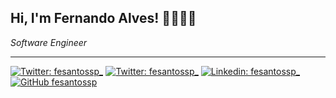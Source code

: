 ## Hi, I'm Fernando Alves! 👋👨🏻‍💻


_Software Engineer_


--- 

[![Twitter: fesantossp_](https://img.shields.io/twitter/follow/fesantossp_?style=social)](https://twitter.com/fernandoadms)
[![Twitter: fesantossp_](https://img.shields.io/instagram/follow/fernandoadms_?style=social)](https://instagram.com/fernandoadms)
[![Linkedin: fesantossp_](https://img.shields.io/badge/-fesantossp-blue?style=flat-square&logo=Linkedin&logoColor=white&link=https://www.linkedin.com/in/fesantossp/)](https://www.linkedin.com/in/fernandoadms)
[![GitHub fesantossp](https://img.shields.io/github/followers/fesantossp?label=follow&style=social)](https://github.com/fernandoadms)

